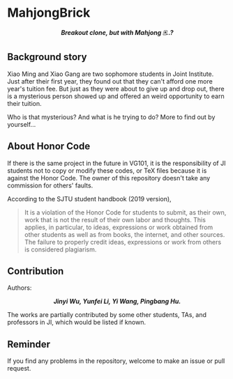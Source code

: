 # MahjongBrick

<p align="center"><b><i>
	Breakout clone, but with Mahjong 🀄️..?
</i></b></p>

## Background story

Xiao Ming and Xiao Gang are two sophomore students in Joint Institute. Just after their first year, they found out that they can't afford one more year's tuition fee. But just as they were about to give up and drop out, there is a mysterious person showed up and offered an weird opportunity to earn their tuition.

Who is that mysterious? And what is he trying to do? More to find out by yourself...

## About Honor Code

If there is the same project in the future in VG101, it is the responsibility of JI students not to copy or modify these codes, or TeX files because it is against the Honor Code. The owner of this repository doesn't take any commission for others' faults.

According to the SJTU student handbook (2019 version),

> It is a violation of the Honor Code for students to submit, as their own, work that is not the result of their own labor and thoughts. This applies, in particular, to ideas, expressions or work obtained from other students as well as from books, the internet, and other sources. The failure to properly credit ideas, expressions or work from others is considered plagiarism.

## Contribution

Authors:

<p align="center"><b><i>
	Jinyi Wu, Yunfei Li, Yi Wang, Pingbang Hu.
</i></b></p>

The works are partially contributed by some other students, TAs, and professors in JI, which would be listed if known.

## Reminder

If you find any problems in the repository, welcome to make an issue or pull request.
